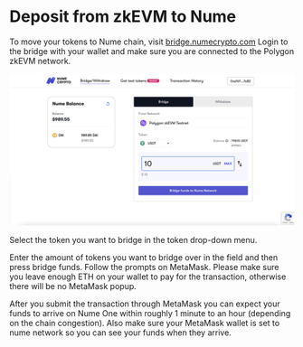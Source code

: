 # Deposit from zkEVM to Nume
To move your tokens to Nume chain, visit [bridge.numecrypto.com](https://bridge.numecrypto.com) Login to the bridge with your wallet and make sure you are connected to the Polygon zkEVM network.

![Add network](../images/bridge/bridge.png)

Select the token you want to bridge in the token drop-down menu.

Enter the amount of tokens you want to bridge over in the field and then press bridge funds. Follow the prompts on MetaMask.
Please make sure you leave enough ETH on your wallet to pay for the transaction, otherwise there will be no MetaMask popup.

After you submit the transaction through MetaMask you can expect your funds to arrive on Nume One within roughly 1 minute to an hour (depending on the chain congestion).
Also make sure your MetaMask wallet is set to nume network so you can see your funds when they arrive.

